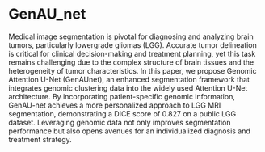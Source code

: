 # GenAU_net

Medical image segmentation is pivotal for diagnosing and analyzing brain tumors, particularly lowergrade gliomas (LGG). Accurate tumor delineation is critical for clinical decision-making and treatment planning, yet this task remains challenging due to the complex structure of brain tissues and the heterogeneity of tumor characteristics. In this paper, we propose Genomic Attention U-Net (GenAUnet), an enhanced segmentation framework that integrates genomic clustering data into the widely used Attention U-Net architecture. By incorporating patient-specific genomic information, GenAU-net achieves a more personalized approach to LGG MRI segmentation, demonstrating a DICE score of 0.827 on a public LGG dataset. Leveraging genomic data not only improves segmentation performance but also opens avenues for an individualized diagnosis and treatment strategy.
